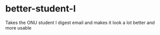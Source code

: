 # better-student-l
Takes the ONU student l digest email and makes it look a lot better and more usable
